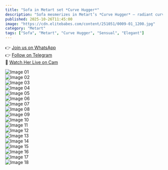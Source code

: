 ```yaml
---
title: "Sofa in Metart set *Curve Hugger*"
description: "Sofa mesmerizes in Metart’s *Curve Hugger* — radiant curves, graceful poise, and a soft, seductive calm that draws you in."
published: 2025-10-26T11:45:00
image: "https://cdn.elitebabes.com/content/251051/0009-01_1200.jpg"
category: "Metart"
tags: ["Sofa", "Metart", "Curve Hugger", "Sensual", "Elegant"]
---
```


👉 [Join us on WhatsApp](https://redirecting-kappa.vercel.app/)  
👉 [Follow on Telegram](https://t.me/xxx_pulse)  
🔞 [Watch Her Live on Cam](https://redirecting-kappa.vercel.app/)  

![Image 01](https://cdn.elitebabes.com/content/251051/0009-01_1200.jpg)  
![Image 02](https://cdn.elitebabes.com/content/251051/0009-02_1200.jpg)  
![Image 03](https://cdn.elitebabes.com/content/251051/0009-03_1200.jpg)  
![Image 04](https://cdn.elitebabes.com/content/251051/0009-04_1200.jpg)  
![Image 05](https://cdn.elitebabes.com/content/251051/0009-05_1200.jpg)  
![Image 06](https://cdn.elitebabes.com/content/251051/0009-06_1200.jpg)  
![Image 07](https://cdn.elitebabes.com/content/251051/0009-07_1200.jpg)  
![Image 08](https://cdn.elitebabes.com/content/251051/0009-08_1200.jpg)  
![Image 09](https://cdn.elitebabes.com/content/251051/0009-09_1200.jpg)  
![Image 10](https://cdn.elitebabes.com/content/251051/0009-10_1200.jpg)  
![Image 11](https://cdn.elitebabes.com/content/251051/0009-11_1200.jpg)  
![Image 12](https://cdn.elitebabes.com/content/251051/0009-12_1200.jpg)  
![Image 13](https://cdn.elitebabes.com/content/251051/0009-13_1200.jpg)  
![Image 14](https://cdn.elitebabes.com/content/251051/0009-14_1200.jpg)  
![Image 15](https://cdn.elitebabes.com/content/251051/0009-15_1200.jpg)  
![Image 16](https://cdn.elitebabes.com/content/251051/0009-16_1200.jpg)  
![Image 17](https://cdn.elitebabes.com/content/251051/0009-17_1200.jpg)  
![Image 18](https://cdn.elitebabes.com/content/251051/0009-18_1200.jpg)
